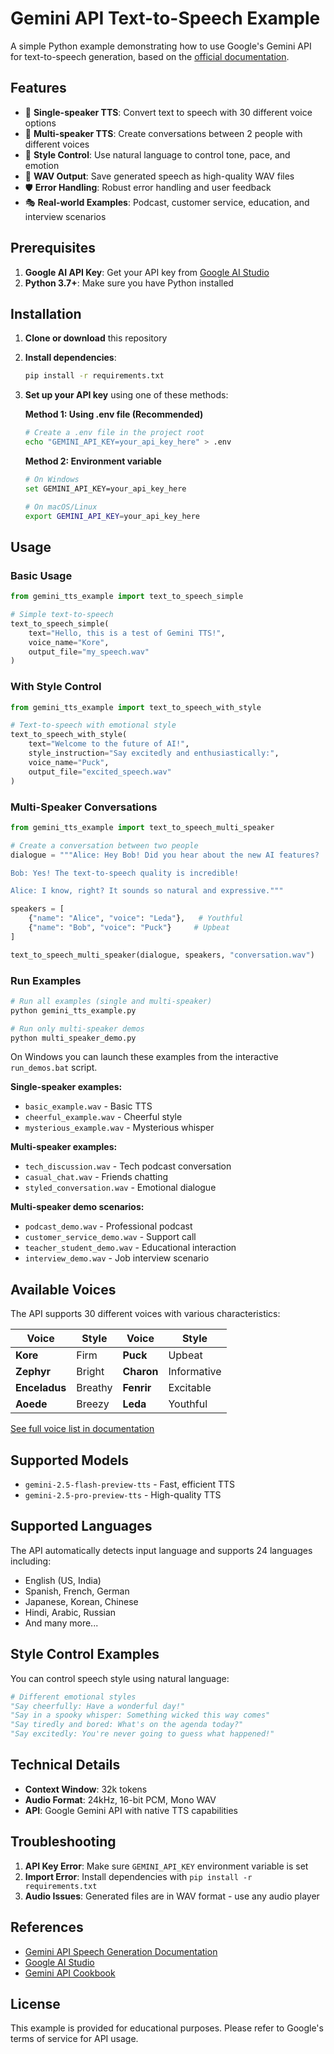 # Gemini API Text-to-Speech Example

A simple Python example demonstrating how to use Google's Gemini API for text-to-speech generation, based on the [official documentation](https://ai.google.dev/gemini-api/docs/speech-generation?authuser=3).

## Features

- 🎤 **Single-speaker TTS**: Convert text to speech with 30 different voice options
- 👥 **Multi-speaker TTS**: Create conversations between 2 people with different voices
- 🎨 **Style Control**: Use natural language to control tone, pace, and emotion
- 📁 **WAV Output**: Save generated speech as high-quality WAV files
- 🛡️ **Error Handling**: Robust error handling and user feedback
- 🎭 **Real-world Examples**: Podcast, customer service, education, and interview scenarios

## Prerequisites

1. **Google AI API Key**: Get your API key from [Google AI Studio](https://aistudio.google.com/)
2. **Python 3.7+**: Make sure you have Python installed

## Installation

1. **Clone or download** this repository
2. **Install dependencies**:
   ```bash
   pip install -r requirements.txt
   ```
3. **Set up your API key** using one of these methods:

   **Method 1: Using .env file (Recommended)**
   ```bash
   # Create a .env file in the project root
   echo "GEMINI_API_KEY=your_api_key_here" > .env
   ```

   **Method 2: Environment variable**
   ```bash
   # On Windows
   set GEMINI_API_KEY=your_api_key_here
   
   # On macOS/Linux
   export GEMINI_API_KEY=your_api_key_here
   ```

## Usage

### Basic Usage

```python
from gemini_tts_example import text_to_speech_simple

# Simple text-to-speech
text_to_speech_simple(
    text="Hello, this is a test of Gemini TTS!",
    voice_name="Kore",
    output_file="my_speech.wav"
)
```

### With Style Control

```python
from gemini_tts_example import text_to_speech_with_style

# Text-to-speech with emotional style
text_to_speech_with_style(
    text="Welcome to the future of AI!",
    style_instruction="Say excitedly and enthusiastically:",
    voice_name="Puck",
    output_file="excited_speech.wav"
)
```

### Multi-Speaker Conversations

```python
from gemini_tts_example import text_to_speech_multi_speaker

# Create a conversation between two people
dialogue = """Alice: Hey Bob! Did you hear about the new AI features?

Bob: Yes! The text-to-speech quality is incredible!

Alice: I know, right? It sounds so natural and expressive."""

speakers = [
    {"name": "Alice", "voice": "Leda"},   # Youthful
    {"name": "Bob", "voice": "Puck"}     # Upbeat  
]

text_to_speech_multi_speaker(dialogue, speakers, "conversation.wav")
```

### Run Examples

```bash
# Run all examples (single and multi-speaker)
python gemini_tts_example.py

# Run only multi-speaker demos
python multi_speaker_demo.py
```

On Windows you can launch these examples from the interactive
`run_demos.bat` script.

**Single-speaker examples:**
- `basic_example.wav` - Basic TTS
- `cheerful_example.wav` - Cheerful style
- `mysterious_example.wav` - Mysterious whisper

**Multi-speaker examples:**
- `tech_discussion.wav` - Tech podcast conversation
- `casual_chat.wav` - Friends chatting
- `styled_conversation.wav` - Emotional dialogue

**Multi-speaker demo scenarios:**
- `podcast_demo.wav` - Professional podcast
- `customer_service_demo.wav` - Support call
- `teacher_student_demo.wav` - Educational interaction
- `interview_demo.wav` - Job interview scenario

## Available Voices

The API supports 30 different voices with various characteristics:

| Voice | Style | Voice | Style |
|-------|-------|-------|-------|
| **Kore** | Firm | **Puck** | Upbeat |
| **Zephyr** | Bright | **Charon** | Informative |
| **Enceladus** | Breathy | **Fenrir** | Excitable |
| **Aoede** | Breezy | **Leda** | Youthful |

[See full voice list in documentation](https://ai.google.dev/gemini-api/docs/speech-generation?authuser=3#voice-options)

## Supported Models

- `gemini-2.5-flash-preview-tts` - Fast, efficient TTS
- `gemini-2.5-pro-preview-tts` - High-quality TTS

## Supported Languages

The API automatically detects input language and supports 24 languages including:
- English (US, India)
- Spanish, French, German
- Japanese, Korean, Chinese
- Hindi, Arabic, Russian
- And many more...

## Style Control Examples

You can control speech style using natural language:

```python
# Different emotional styles
"Say cheerfully: Have a wonderful day!"
"Say in a spooky whisper: Something wicked this way comes"
"Say tiredly and bored: What's on the agenda today?"
"Say excitedly: You're never going to guess what happened!"
```

## Technical Details

- **Context Window**: 32k tokens
- **Audio Format**: 24kHz, 16-bit PCM, Mono WAV
- **API**: Google Gemini API with native TTS capabilities

## Troubleshooting

1. **API Key Error**: Make sure `GEMINI_API_KEY` environment variable is set
2. **Import Error**: Install dependencies with `pip install -r requirements.txt`
3. **Audio Issues**: Generated files are in WAV format - use any audio player

## References

- [Gemini API Speech Generation Documentation](https://ai.google.dev/gemini-api/docs/speech-generation?authuser=3)
- [Google AI Studio](https://aistudio.google.com/)
- [Gemini API Cookbook](https://github.com/google-gemini/cookbook)

## License

This example is provided for educational purposes. Please refer to Google's terms of service for API usage. 